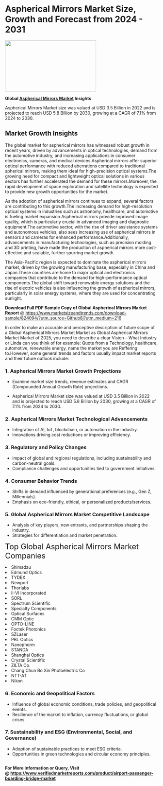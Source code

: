 <H1>Aspherical Mirrors Market Size, Growth and Forecast from 2024 - 2031</H1><img class="aligncenter size-medium wp-image-584254" src="https://thirdeyenews.in/wp-content/uploads/2024/09/Global-Market-Research-300x168.jpeg" alt="" width="300" height="168" /><p><strong>Global&nbsp;<a href="https://www.marketsizeandtrends.com/download-sample/824094/?utm_source=Github8j?utm_medium=216">Aspherical Mirrors Market</a> Insights</strong></p><p>Aspherical Mirrors Market size was valued at USD 3.5 Billion in 2022 and is projected to reach USD 5.8 Billion by 2030, growing at a CAGR of 7.1% from 2024 to 2030.</p><p><h2>Market Growth Insights</h2> <p>The global market for aspherical mirrors has witnessed robust growth in recent years, driven by advancements in optical technologies, demand from the automotive industry, and increasing applications in consumer electronics, cameras, and medical devices.Aspherical mirrors offer superior optical performance with reduced aberrations compared to traditional spherical mirrors, making them ideal for high-precision optical systems.The growing need for compact and lightweight optical solutions in various sectors has further accelerated the demand for these mirrors.Moreover, the rapid development of space exploration and satellite technology is expected to provide new growth opportunities for the market.</p> <p>As the adoption of aspherical mirrors continues to expand, several factors are contributing to this growth.The increasing demand for high-resolution optical systems in industries such as astronomy, healthcare, and automotive is fueling market expansion.Aspherical mirrors provide improved image quality, which is particularly crucial in advanced imaging and diagnostic equipment.The automotive sector, with the rise of driver assistance systems and autonomous vehicles, also sees increasing use of aspherical mirrors in sensors and cameras for enhanced performance.Additionally, advancements in manufacturing technologies, such as precision molding and 3D printing, have made the production of aspherical mirrors more cost-effective and scalable, further spurring market growth.</p> <p>The Asia-Pacific region is expected to dominate the aspherical mirrors market, driven by the growing manufacturing base, especially in China and Japan.These countries are home to major optical and electronics companies that contribute to the demand for high-performance optical components.The global shift toward renewable energy solutions and the rise of electric vehicles is also influencing the growth of aspherical mirrors, particularly in solar energy systems, where they are used for concentrating sunlight.</p> <p><span class=""><strong>Download Full PDF Sample Copy of Global Aspherical Mirrors Market Report</strong> @ <a href="https://www.marketsizeandtrends.com/download-sample/824094/?utm_source=Github8j?utm_medium=216" target="_blank">https://www.marketsizeandtrends.com/download-sample/824094/?utm_source=Github8j?utm_medium=216</a></span></p><p>In order to make an accurate and perceptive description of future scope of a Global&nbsp;Aspherical Mirrors Market Market as Global&nbsp;Aspherical Mirrors Market Market of 2025, you need to describe a clear Vision &ndash; What Industry or Linda can you think of for example: Quote from a Technology, healthcare, automotive, renewable energy, name the market you are Reffering to.However, some general trends and factors usually impact market reports and their future outlook include:</p><h3>1.&nbsp;<strong>Aspherical Mirrors Market Growth Projections</strong></h3><ul><li>Examine market size trends, revenue estimates and CAGR (Compounded Annual Growth Rate) projections.</li><li><p>Aspherical Mirrors Market size was valued at USD 3.5 Billion in 2022 and is projected to reach USD 5.8 Billion by 2030, growing at a CAGR of 7.1% from 2024 to 2030.</p></li></ul><h3>2.&nbsp;<strong>Aspherical Mirrors Market Technological Advancements</strong></h3><ul><li>Integration of AI, IoT, blockchain, or automation in the industry.</li><li>Innovations driving cost reductions or improving efficiency.</li></ul><h3>3.&nbsp;<strong>Regulatory and Policy Changes</strong></h3><ul><li>Impact of global and regional regulations, including sustainability and carbon-neutral goals.</li><li>Compliance challenges and opportunities tied to government initiatives.</li></ul><h3>4.&nbsp;<strong>Consumer Behavior Trends</strong></h3><ul><li>Shifts in demand influenced by generational preferences (e.g., Gen Z, Millennials).</li><li>Emphasis on eco-friendly, ethical, or personalized products/services.</li></ul><h3>5.&nbsp;<strong>Global Aspherical Mirrors Market Competitive Landscape</strong></h3><ul><li>Analysis of key players, new entrants, and partnerships shaping the industry.</li><li>Strategies for differentiation and market penetration.</li></ul><p data-pm-slice="1 1 []"><span style="color: inherit; font-family: inherit; font-size: 25px;">Top Global Aspherical Mirrors Market Companies</span></p><div class="" data-test-id=""><p><li>Shimadzu</li><li> Edmund Optics</li><li> TYDEX</li><li> Newport</li><li> Thorlabs</li><li> II-VI Incorporated</li><li> SORL</li><li> Spectrum Scientific</li><li> Specialty Components</li><li> Optical Surfaces</li><li> CMM Optic</li><li> OPTO-LINE</li><li> Foctek Photonics</li><li> SZLaser</li><li> PBL Optics</li><li> Nanophorm</li><li> STANDA</li><li> Shanghai Optics</li><li> Crystal Scientific</li><li> ZILTA Co.</li><li> Chang Chun Bo Xin Photoelectric Co</li><li> NTT-AT</li><li> Nikon</li></p></div><h3>6.&nbsp;<strong>Economic and Geopolitical Factors</strong></h3><ul><li>Influence of global economic conditions, trade policies, and geopolitical events.</li><li>Resilience of the market to inflation, currency fluctuations, or global crises.</li></ul><h3>7.&nbsp;<strong>Sustainability and ESG (Environmental, Social, and Governance)</strong></h3><ul><li>Adoption of sustainable practices to meet ESG criteria.</li><li>Opportunities in green technologies and circular economy principles.</li></ul><h2><strong style="font-size: 14px;">For More Information or Query, Visit @&nbsp;</strong><a style="background-color: #ffffff; font-size: 14px;" href="https://www.marketsizeandtrends.com/report/aspherical-mirrors-market/" target="_blank">https://www.verifiedmarketreports.com/product/airport-passenger-boarding-bridge-market</a></h2>